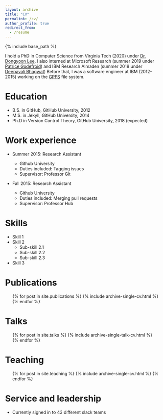 ```yaml
---
layout: archive
title: "CV"
permalink: /cv/
author_profile: true
redirect_from:
  - /resume
---
```


{% include base_path %}

I hold a PhD in Computer Science from Virginia Tech (2020) under [Dr. Dongyoon Lee](https://www3.cs.stonybrook.edu/~dongyoon/).
I also interned at
  Microsoft Research (summer 2019 under [Patrice Godefroid](https://www.microsoft.com/en-us/research/people/pg/))
  and
  IBM Research Almaden (summer 2018 under [Deepavali Bhagwat](https://researcher.watson.ibm.com/researcher/view.php?person=us-deepavali))
Before that, I was a software engineer at IBM (2012-2015) working on the [GPFS](https://en.wikipedia.org/wiki/GPFS) file system.

Education
======
* B.S. in GitHub, GitHub University, 2012
* M.S. in Jekyll, GitHub University, 2014
* Ph.D in Version Control Theory, GitHub University, 2018 (expected)

Work experience
======
* Summer 2015: Research Assistant
  * Github University
  * Duties included: Tagging issues
  * Supervisor: Professor Git

* Fall 2015: Research Assistant
  * Github University
  * Duties included: Merging pull requests
  * Supervisor: Professor Hub
  
Skills
======
* Skill 1
* Skill 2
  * Sub-skill 2.1
  * Sub-skill 2.2
  * Sub-skill 2.3
* Skill 3

Publications
======
  <ul>{% for post in site.publications %}
    {% include archive-single-cv.html %}
  {% endfor %}</ul>
  
Talks
======
  <ul>{% for post in site.talks %}
    {% include archive-single-talk-cv.html %}
  {% endfor %}</ul>
  
Teaching
======
  <ul>{% for post in site.teaching %}
    {% include archive-single-cv.html %}
  {% endfor %}</ul>
  
Service and leadership
======
* Currently signed in to 43 different slack teams

